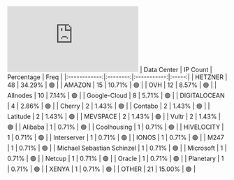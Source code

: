 ![Diagramm](https://github.com/111STAVR111/props/blob/main/Celestia/Mainnet/Decentralization/1/README.md)
| Data Center | IP Count | Percentage | Freq |
|:------------:|:--------:|:-----------:|:-----:|
| HETZNER | 48 | 34.29% | 🟢 |
| AMAZON | 15 | 10.71% | 🟢 |
| OVH | 12 | 8.57% | 🟢 |
| Allnodes | 10 | 7.14% | 🟢 |
| Google-Cloud | 8 | 5.71% | 🟢 |
| DIGITALOCEAN | 4 | 2.86% | 🟢 |
| Cherry | 2 | 1.43% | 🟢 |
| Contabo | 2 | 1.43% | 🟢 |
| Latitude | 2 | 1.43% | 🟢 |
| MEVSPACE | 2 | 1.43% | 🟢 |
| Vultr | 2 | 1.43% | 🟢 |
| Alibaba | 1 | 0.71% | 🟢 |
| Coolhousing | 1 | 0.71% | 🟢 |
| HIVELOCITY | 1 | 0.71% | 🟢 |
| Interserver | 1 | 0.71% | 🟢 |
| IONOS | 1 | 0.71% | 🟢 |
| M247 | 1 | 0.71% | 🟢 |
| Michael Sebastian Schinzel | 1 | 0.71% | 🟢 |
| Microsoft | 1 | 0.71% | 🟢 |
| Netcup | 1 | 0.71% | 🟢 |
| Oracle | 1 | 0.71% | 🟢 |
| Planetary | 1 | 0.71% | 🟢 |
| XENYA | 1 | 0.71% | 🟢 |
| OTHER | 21 | 15.00% | 🟢 |